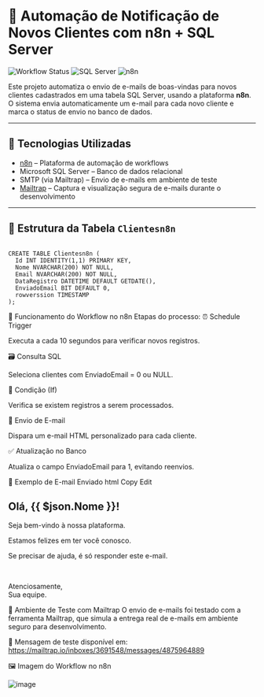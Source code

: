 # 🚀 Automação de Notificação de Novos Clientes com n8n + SQL Server

![Workflow Status](https://img.shields.io/badge/automação-ativa-brightgreen)
![SQL Server](https://img.shields.io/badge/banco-SQL--Server-4479A1)
![n8n](https://img.shields.io/badge/n8n-automação-orange)

Este projeto automatiza o envio de e-mails de boas-vindas para novos clientes cadastrados em uma tabela SQL Server, usando a plataforma **n8n**. O sistema envia automaticamente um e-mail para cada novo cliente e marca o status de envio no banco de dados.

---

## 🧩 Tecnologias Utilizadas

- [n8n](https://n8n.io) – Plataforma de automação de workflows
- Microsoft SQL Server – Banco de dados relacional
- SMTP (via Mailtrap) – Envio de e-mails em ambiente de teste
- [Mailtrap](https://mailtrap.io) – Captura e visualização segura de e-mails durante o desenvolvimento

---

## 📂 Estrutura da Tabela `Clientesn8n`


<pre><code class="sql">
CREATE TABLE Clientesn8n (
  Id INT IDENTITY(1,1) PRIMARY KEY,
  Nome NVARCHAR(200) NOT NULL,
  Email NVARCHAR(200) NOT NULL,
  DataRegistro DATETIME DEFAULT GETDATE(),
  EnviadoEmail BIT DEFAULT 0,
  rowverssion TIMESTAMP
);
</code></pre>


🔁 Funcionamento do Workflow no n8n
Etapas do processo:
⏰ Schedule Trigger

Executa a cada 10 segundos para verificar novos registros.

🗃️ Consulta SQL

Seleciona clientes com EnviadoEmail = 0 ou NULL.

🔎 Condição (If)

Verifica se existem registros a serem processados.

📧 Envio de E-mail

Dispara um e-mail HTML personalizado para cada cliente.

✅ Atualização no Banco

Atualiza o campo EnviadoEmail para 1, evitando reenvios.

💌 Exemplo de E-mail Enviado
html
Copy
Edit
<html>
  <body>
    <h2>Olá, {{ $json.Nome }}!</h2>
    <p>Seja bem-vindo à nossa plataforma.</p>
    <p>Estamos felizes em ter você conosco.</p>
    <p>Se precisar de ajuda, é só responder este e-mail.</p>
    <br>
    <p>Atenciosamente,<br>Sua equipe.</p>
  </body>
</html>
🧪 Ambiente de Teste com Mailtrap
O envio de e-mails foi testado com a ferramenta Mailtrap, que simula a entrega real de e-mails em ambiente seguro para desenvolvimento.

🔗 Mensagem de teste disponível em:
https://mailtrap.io/inboxes/3691548/messages/4875964889

🖼️ Imagem do Workflow no n8n

![image](https://github.com/user-attachments/assets/03db1a4f-0da1-4d99-ad02-1256d17770dd)


